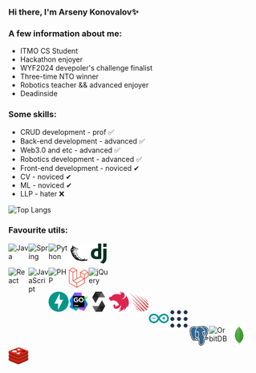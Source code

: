 ### Hi there, I'm Arseny Konovalov✨

### A few information about me:
- ITMO CS Student
- Hackathon enjoyer
- WYF2024 devepoler's challenge finalist
- Three-time NTO winner
- Robotics teacher && advanced enjoyer
- Deadinside

### Some skills:
- CRUD development - prof ✅
- Back-end development - advanced ✅
- Web3.0 and etc - advanced ✅
- Robotics development - advanced ✅
- Front-end development - noviced ✔
- CV - noviced ✔
- ML - noviced ✔
- LLP - hater ❌

![Top Langs](https://github-readme-stats.vercel.app/api/top-langs/?username=fooolyhard&hide=html,jupyter%20notebook&theme=cobalt)

### Favourite utils:
<img align="left" alt="Java"    width="40px" src="https://cdn.jsdelivr.net/gh/devicons/devicon/icons/java/java-original-wordmark.svg" />
<img align="left" alt="Spring"      width="40px" src="https://cdn.jsdelivr.net/gh/devicons/devicon/icons/spring/spring-original.svg" />
<img align="left" alt="Python"  width="40px" src="https://cdn.jsdelivr.net/gh/devicons/devicon/icons/python/python-original-wordmark.svg" />
<img align="left" alt="Flask"  width="40px" src="https://github.com/devicons/devicon/blob/v2.16.0/icons/flask/flask-original.svg" />
<img align="left" alt="Django"  width="40px" src="https://github.com/devicons/devicon/blob/v2.16.0/icons/django/django-plain.svg" />

<br/><br/>

<img align="left" alt="React"       width="40px" src="https://cdn.jsdelivr.net/gh/devicons/devicon/icons/react/react-original-wordmark.svg" />
<img align="left" alt="JavaScript"  width="40px" src="https://cdn.jsdelivr.net/gh/devicons/devicon/icons/javascript/javascript-original.svg" />
<img align="left" alt="PHP"     width="40px" src="https://cdn.jsdelivr.net/gh/devicons/devicon/icons/php/php-original.svg" />
<img align="left" alt="Laravel"     width="40px" src="https://github.com/devicons/devicon/blob/v2.16.0/icons/laravel/laravel-original.svg" />
<img align="left" alt="jQuery"      width="40px" src="https://cdn.jsdelivr.net/gh/devicons/devicon/icons/jquery/jquery-original-wordmark.svg" />

<br/><br/>

<img align="left" alt="FastAPI"      width="40px" src="https://github.com/devicons/devicon/blob/v2.16.0/icons/fastapi/fastapi-original.svg" />
<img align="left" alt="Go"      width="40px" src="https://github.com/devicons/devicon/blob/v2.16.0/icons/goland/goland-original.svg" />
<img align="left" alt="Solidity"      width="40px" src="https://github.com/devicons/devicon/blob/v2.16.0/icons/solidity/solidity-original.svg" />
<img align="left" alt="NestJS"      width="40px" src="https://github.com/devicons/devicon/blob/v2.16.0/icons/nestjs/nestjs-original.svg" />
<img align="left" alt="Meteor"      width="40px" src="https://github.com/devicons/devicon/blob/v2.16.0/icons/meteor/meteor-original.svg" />
<br/><br/>
<img align="left" alt="Arduino"     width="40px" src="https://github.com/devicons/devicon/blob/v2.16.0/icons/arduino/arduino-original.svg" />
<img align="left" alt="ROS"     width="40px" src="https://github.com/devicons/devicon/blob/v2.16.0/icons/ros/ros-original.svg" />
<br/><br/>
<img align="left" alt="PostgresDB"     width="40px" src="https://github.com/devicons/devicon/blob/v2.16.0/icons/postgresql/postgresql-original.svg" />
<img align="left" alt="OrbitDB"     width="40px" src="https://github.com/orbitdb/logo/blob/main/orbit_db_logo_color.png" />
<img align="left" alt="MongoDB"     width="40px" src="https://github.com/devicons/devicon/blob/v2.16.0/icons/mongodb/mongodb-original.svg" />
<img align="left" alt="Redis"     width="40px" src="https://github.com/devicons/devicon/blob/v2.16.0/icons/redis/redis-original.svg" />

<br />
<br />


<!--
**FooolyHARD/FooolyHARD** is a ✨ _special_ ✨ repository because its `README.md` (this file) appears on your GitHub profile.

Here are some ideas to get you started:

- 🔭 I’m currently working on ...
- 🌱 I’m currently learning ...
- 👯 I’m looking to collaborate on ...
- 🤔 I’m looking for help with ...
- 💬 Ask me about ...
- 📫 How to reach me: ...
- 😄 Pronouns: ...
- ⚡ Fun fact: ...
-->
